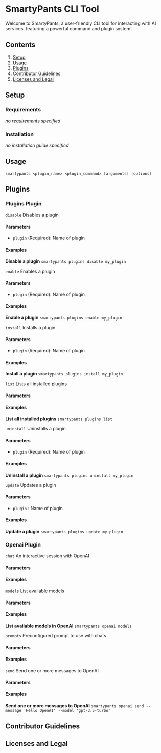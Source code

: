 # SmartyPants CLI Tool

Welcome to SmartyPants, a user-friendly CLI tool for interacting with AI services, featuring a powerful command and plugin system!

## Contents

1. [Setup](#setup)
2. [Usage](#usage)
3. [Plugins](#plugins)
4. [Contributor Guidelines](#contributor-guidelines)
5. [Licenses and Legal](#licenses-and-legal)

## Setup

### Requirements

_no requirements specified_

### Installation

_no installation guide specified_

## Usage


`smartypants <plugin_name> <plugin_command> [arguments] [options]`


## Plugins


### Plugins Plugin


`disable` Disables a plugin

#### Parameters



- `plugin` (Required): Name of plugin



#### Examples



**Disable a plugin**
`smartypants plugins disable my_plugin`




`enable` Enables a plugin

#### Parameters



- `plugin` (Required): Name of plugin



#### Examples



**Enable a plugin**
`smartypants plugins enable my_plugin`




`install` Installs a plugin

#### Parameters



- `plugin` (Required): Name of plugin



#### Examples



**Install a plugin**
`smartypants plugins install my_plugin`




`list` Lists all installed plugins

#### Parameters



#### Examples



**List all installed plugins**
`smartypants plugins list`




`uninstall` Uninstalls a plugin

#### Parameters



- `plugin` (Required): Name of plugin



#### Examples



**Uninstall a plugin**
`smartypants plugins uninstall my_plugin`




`update` Updates a plugin

#### Parameters



- `plugin` : Name of plugin



#### Examples



**Update a plugin**
`smartypants plugins update my_plugin`





### Openai Plugin


`chat` An interactive session with OpenAI

#### Parameters



#### Examples




`models` List available models

#### Parameters



#### Examples



**List available models in OpenAI**
`smartypants openai models`




`prompts` Preconfigured prompt to use with chats

#### Parameters



#### Examples




`send` Send one or more messages to OpenAI

#### Parameters



#### Examples



**Send one or more messages to OpenAI**
`smartypants openai send --message 'Hello OpenAI' --model 'gpt-3.5-turbo'`






## Contributor Guidelines



## Licenses and Legal

